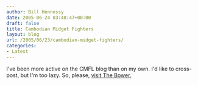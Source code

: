```yaml
---
author: Bill Hennessy
date: 2005-06-24 03:48:47+00:00
draft: false
title: Cambodian Midget Fighters
layout: blog
url: /2005/06/23/cambodian-midget-fighters/
categories:
- Latest
---
```


I've been more active on the CMFL blog than on my own.  I'd like to cross-post, but I'm too lazy.  So, please, [visit The Bower.](https://thebower.blogspot.com/)
